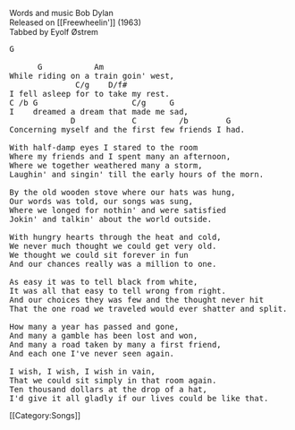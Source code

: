 Words and music Bob Dylan<br>
Released on [[Freewheelin']] (1963)<br>
Tabbed by Eyolf Østrem

<pre class="verse">
G

      G           Am
While riding on a train goin' west,
              C/g    D/f#
I fell asleep for to take my rest.
C /b G                    C/g     G
I    dreamed a dream that made me sad,
             D            C         /b        G
Concerning myself and the first few friends I had.

With half-damp eyes I stared to the room
Where my friends and I spent many an afternoon,
Where we together weathered many a storm,
Laughin' and singin' till the early hours of the morn.

By the old wooden stove where our hats was hung,
Our words was told, our songs was sung,
Where we longed for nothin' and were satisfied
Jokin' and talkin' about the world outside.

With hungry hearts through the heat and cold,
We never much thought we could get very old.
We thought we could sit forever in fun
And our chances really was a million to one.

As easy it was to tell black from white,
It was all that easy to tell wrong from right.
And our choices they was few and the thought never hit
That the one road we traveled would ever shatter and split.

How many a year has passed and gone,
And many a gamble has been lost and won,
And many a road taken by many a first friend,
And each one I've never seen again.

I wish, I wish, I wish in vain,
That we could sit simply in that room again.
Ten thousand dollars at the drop of a hat,
I'd give it all gladly if our lives could be like that.
</pre>

[[Category:Songs]]